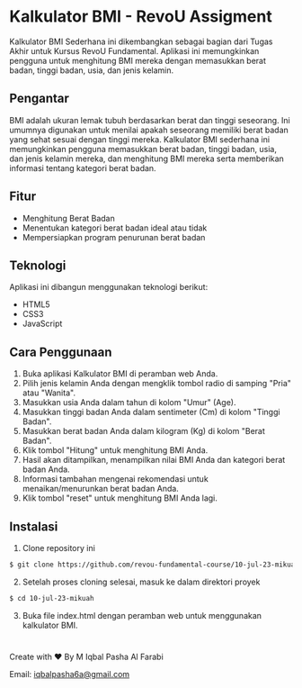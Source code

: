 # Kalkulator BMI - RevoU Assigment

Kalkulator BMI Sederhana ini dikembangkan sebagai bagian dari Tugas Akhir untuk Kursus RevoU Fundamental. Aplikasi ini memungkinkan pengguna untuk menghitung BMI mereka dengan memasukkan berat badan, tinggi badan, usia, dan jenis kelamin.

## Pengantar
BMI adalah ukuran lemak tubuh berdasarkan berat dan tinggi seseorang. Ini umumnya digunakan untuk menilai apakah seseorang memiliki berat badan yang sehat sesuai dengan tinggi mereka. Kalkulator BMI sederhana ini memungkinkan pengguna memasukkan berat badan, tinggi badan, usia, dan jenis kelamin mereka, dan menghitung BMI mereka serta memberikan informasi tentang kategori berat badan.

## Fitur
- Menghitung Berat Badan
- Menentukan kategori berat badan ideal atau tidak
- Mempersiapkan program penurunan berat badan

## Teknologi
Aplikasi ini dibangun menggunakan teknologi berikut:

- HTML5
- CSS3
- JavaScript

## Cara Penggunaan
1. Buka aplikasi Kalkulator BMI di peramban web Anda.
2. Pilih jenis kelamin Anda dengan mengklik tombol radio di samping "Pria" atau "Wanita".
3. Masukkan usia Anda dalam tahun di kolom "Umur" (Age).
4. Masukkan tinggi badan Anda dalam sentimeter (Cm) di kolom "Tinggi Badan".
5. Masukkan berat badan Anda dalam kilogram (Kg) di kolom "Berat Badan".
6. Klik tombol "Hitung" untuk menghitung BMI Anda.
7. Hasil akan ditampilkan, menampilkan nilai BMI Anda dan kategori berat badan Anda.
8. Informasi tambahan mengenai rekomendasi untuk menaikan/menurunkan berat badan Anda.
9. Klik tombol "reset" untuk menghitung BMI Anda lagi.

## Instalasi
1. Clone repository ini
```bash
$ git clone https://github.com/revou-fundamental-course/10-jul-23-mikuah.git
```
2. Setelah proses cloning selesai, masuk ke dalam direktori proyek
```bash
$ cd 10-jul-23-mikuah
```
3. Buka file index.html dengan peramban web untuk menggunakan kalkulator BMI.
#
Create with ❤️ By M Iqbal Pasha Al Farabi

Email: iqbalpasha6a@gmail.com
